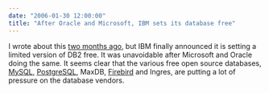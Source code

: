```yaml
---
date: "2006-01-30 12:00:00"
title: "After Oracle and Microsoft, IBM sets its database free"
---
```




I wrote about this [two months ago](http://www.daniel-lemire.com/blog/archives/2005/11/23/ibm-oracle-and-microsoft-freeing-their-databases/), but IBM finally announced it is setting a limited version of DB2 free. It was unavoidable after Microsoft and Oracle doing the same. It seems clear that the various free open source databases, [MySQL](http://www.mysql.com/), [PostgreSQL](http://www.postgresql.org/), MaxDB, [Firebird](http://firebird.sourceforge.net/) and Ingres, are putting a lot of pressure on the database vendors.
